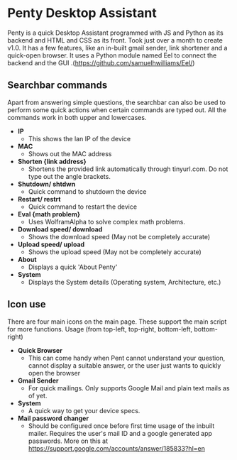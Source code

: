 # Penty Desktop Assistant
Penty is a quick Desktop Assistant programmed with JS and Python as its backend and HTML and CSS as its front.  Took just over a month to create v1.0. It has a few features, like an in-built gmail sender, link shortener and a quick-open browser. It uses a Python module named Eel to connect the backend and the GUI .(https://github.com/samuelhwilliams/Eel/)

## Searchbar commands
Apart from answering simple questions, the searchbar can also be used to perform some quick actions when certain commands are typed out. All the commands work in both upper and lowercases.
- **IP**
  - This shows the lan IP of the device
- **MAC**
  - Shows out the MAC address
- **Shorten {link address}**
  - Shortens the provided link automatically through tinyurl.com. Do not type out the angle brackets.
- **Shutdown/ shtdwn**
  - Quick command to shutdown the device
- **Restart/ restrt**
  - Quick command to restart the device
- **Eval {math problem}**
  - Uses WolframAlpha to solve complex math problems.
- **Download speed/ download**
  - Shows the download speed (May not be completely accurate)
- **Upload speed/ upload**
  - Shows the upload speed (May not be completely accurate)
- **About**
  - Displays a quick 'About Penty'
- **System**
  - Displays the System details (Operating system, Architecture, etc.)
  
## Icon use
There are four main icons on the main page. These support the main script for more functions.
Usage (from top-left, top-right, bottom-left, bottom-right)
- **Quick Browser**
  - This can come handy when Pent cannot understand your question, cannot display a suitable answer, or the user just wants to quickly open the browser
- **Gmail Sender**
  - For quick mailings. Only supports Google Mail and plain text mails as of yet.
- **System**
  - A quick way to get your device specs.
- **Mail password changer**
  - Should be configured once before first time usage of the inbuilt mailer. Requires the user's mail ID and a google generated app passwords. More on this at https://support.google.com/accounts/answer/185833?hl=en
